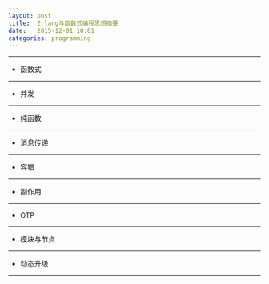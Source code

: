 ```yaml
---
layout: post
title:  Erlang与函数式编程思想摘要
date:   2015-12-01 10:01
categories: programming
---
```


--------------------------------------------------------------------------------


- 函数式


--------------------------------------------------------------------------------

- 并发


--------------------------------------------------------------------------------


- 纯函数

--------------------------------------------------------------------------------


- 消息传递

--------------------------------------------------------------------------------

- 容错


--------------------------------------------------------------------------------


- 副作用


--------------------------------------------------------------------------------


- OTP


--------------------------------------------------------------------------------


- 模块与节点



--------------------------------------------------------------------------------



- 动态升级



--------------------------------------------------------------------------------









